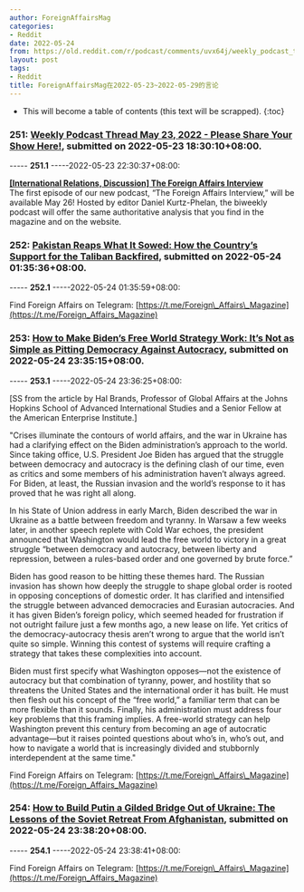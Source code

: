 ```yaml
---
author: ForeignAffairsMag
categories:
- Reddit
date: 2022-05-24
from: https://old.reddit.com/r/podcast/comments/uvx64j/weekly_podcast_thread_may_23_2022_please_share/
layout: post
tags:
- Reddit
title: ForeignAffairsMag在2022-05-23~2022-05-29的言论
---
```


* This will become a table of contents (this text will be scrapped).
{:toc}

### 251: [Weekly Podcast Thread May 23, 2022 - Please Share Your Show Here!](https://old.reddit.com/r/podcast/comments/uvx64j/weekly_podcast_thread_may_23_2022_please_share/), submitted on 2022-05-23 18:30:10+08:00.

----- __251.1__ -----2022-05-23 22:30:37+08:00:

[**\[International Relations, Discussion\] The Foreign Affairs Interview**](https://podcasts.apple.com/us/podcast/the-foreign-affairs-interview/id1623855270)  
The first episode of our new podcast, “The Foreign Affairs Interview,” will be available May 26! Hosted by editor Daniel Kurtz-Phelan, the biweekly podcast will offer the same authoritative analysis that you find in the magazine and on the website.

### 252: [Pakistan Reaps What It Sowed: How the Country’s Support for the Taliban Backfired](https://old.reddit.com/r/afghanistan/comments/uw5o6c/pakistan_reaps_what_it_sowed_how_the_countrys/), submitted on 2022-05-24 01:35:36+08:00.

----- __252.1__ -----2022-05-24 01:35:59+08:00:

Find Foreign Affairs on Telegram: [https://t.me/Foreign\_Affairs\_Magazine](https://t.me/Foreign_Affairs_Magazine)

### 253: [How to Make Biden’s Free World Strategy Work: It’s Not as Simple as Pitting Democracy Against Autocracy](https://old.reddit.com/r/geopolitics/comments/uwtlup/how_to_make_bidens_free_world_strategy_work_its/), submitted on 2022-05-24 23:35:15+08:00.

----- __253.1__ -----2022-05-24 23:36:25+08:00:

\[SS from the article by Hal Brands, Professor of Global Affairs at the Johns Hopkins School of Advanced International Studies and a Senior Fellow at the American Enterprise Institute.\]

"Crises illuminate the contours of world affairs, and the war in Ukraine has had a clarifying effect on the Biden administration’s approach to the world. Since taking office, U.S. President Joe Biden has argued that the struggle between democracy and autocracy is the defining clash of our time, even as critics and some members of his administration haven’t always agreed. For Biden, at least, the Russian invasion and the world’s response to it has proved that he was right all along.

In his State of Union address in early March, Biden described the war in Ukraine as a battle between freedom and tyranny. In Warsaw a few weeks later, in another speech replete with Cold War echoes, the president announced that Washington would lead the free world to victory in a great struggle “between democracy and autocracy, between liberty and repression, between a rules-based order and one governed by brute force.”

Biden has good reason to be hitting these themes hard. The Russian invasion has shown how deeply the struggle to shape global order is rooted in opposing conceptions of domestic order. It has clarified and intensified the struggle between advanced democracies and Eurasian autocracies. And it has given Biden’s foreign policy, which seemed headed for frustration if not outright failure just a few months ago, a new lease on life. Yet critics of the democracy-autocracy thesis aren’t wrong to argue that the world isn’t quite so simple. Winning this contest of systems will require crafting a strategy that takes these complexities into account.

Biden must first specify what Washington opposes—not the existence of autocracy but that combination of tyranny, power, and hostility that so threatens the United States and the international order it has built. He must then flesh out his concept of the “free world,” a familiar term that can be more flexible than it sounds. Finally, his administration must address four key problems that this framing implies. A free-world strategy can help Washington prevent this century from becoming an age of autocratic advantage—but it raises pointed questions about who’s in, who’s out, and how to navigate a world that is increasingly divided and stubbornly interdependent at the same time."  


Find Foreign Affairs on Telegram: [https://t.me/Foreign\_Affairs\_Magazine](https://t.me/Foreign_Affairs_Magazine)

### 254: [How to Build Putin a Gilded Bridge Out of Ukraine: The Lessons of the Soviet Retreat From Afghanistan](https://old.reddit.com/r/UkrainianConflict/comments/uwtoia/how_to_build_putin_a_gilded_bridge_out_of_ukraine/), submitted on 2022-05-24 23:38:20+08:00.

----- __254.1__ -----2022-05-24 23:38:41+08:00:

Find Foreign Affairs on Telegram: [https://t.me/Foreign\_Affairs\_Magazine](https://t.me/Foreign_Affairs_Magazine)

